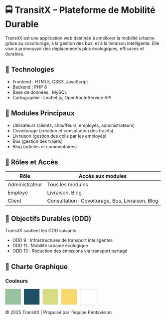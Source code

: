 # 🚍 TransitX – Plateforme de Mobilité Durable

TransitX est une application web destinée à améliorer la mobilité urbaine grâce au covoiturage, à la gestion des bus, et à la livraison intelligente. Elle vise à promouvoir des déplacements plus écologiques, efficaces et durables.

## 🔧 Technologies

- Frontend : HTML5, CSS3, JavaScript
- Backend : PHP 8
- Base de données : MySQL
- Cartographie : Leaflet.js, OpenRouteService API

## 🧩 Modules Principaux

- Utilisateurs (clients, chauffeurs, employés, administrateurs)
- Covoiturage (création et consultation des trajets)
- Livraison (gestion des colis par les employés)
- Bus (gestion des trajets)
- Blog (articles et commentaires)

## 👥 Rôles et Accès

| Rôle         | Accès aux modules                                             |
|--------------|---------------------------------------------------------------|
| Administrateur | Tous les modules                                             |
| Employé       | Livraison, Blog                                              |
| Client        | Consultation : Covoiturage, Bus, Livraison, Blog             |

## 🎯 Objectifs Durables (ODD)

TransitX soutient les ODD suivants :

- ODD 9 : Infrastructures de transport intelligentes
- ODD 11 : Mobilité urbaine écologique
- ODD 13 : Réduction des émissions via transport partagé

## 🎨 Charte Graphique

### Couleurs

<div style="display: flex; gap: 10px;">
  <div style="width: 50px; height: 50px; background-color: #97c3a2;"></div>
  <div style="width: 50px; height: 50px; background-color: #1f4f65;"></div>
  <div style="width: 50px; height: 50px; background-color: #d7dd83;"></div>
  <div style="width: 50px; height: 50px; background-color: #f9d86d;"></div>
  <div style="width: 50px; height: 50px; background-color: #ffffff; border: 1px solid #ccc;"></div>
</div>

© 2025 TransitX | Propulsé par l’équipe Pentavision
